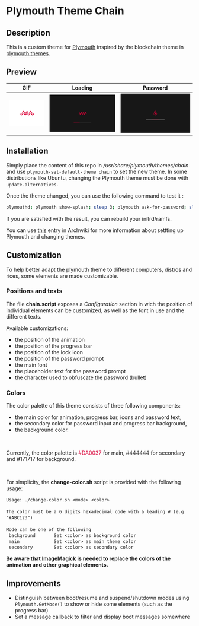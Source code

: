 # **Plymouth Theme Chain**

## **Description**

This is a custom theme for [Plymouth](https://www.freedesktop.org/wiki/Software/Plymouth) inspired by the blockchain theme in [plymouth themes](https://github.com/adi1090x/plymouth-themes).


## **Preview**

| GIF | Loading | Password |
| --- | ------- | -------- |
|![gif](preview/anim.gif)|![png](preview/load.png)|![png](preview/pass.png)|

## **Installation**

Simply place the content of this repo in */usr/share/plymouth/themes/chain* and use `plymouth-set-default-theme chain` to set the new theme. In some distributions like Ubuntu, changing the Plymouth theme must be done with `update-alternatives`.

Once the theme changed, you can use the following command to test it : 

```bash
plymouthd; plymouth show-splash; sleep 3; plymouth ask-for-password; sleep 2; plymouth quit
```

If you are satisfied with the result, you can rebuild your initrd/ramfs.

You can use [this](https://wiki.archlinux.org/index.php/plymouth) entry in Archwiki for more information about settting up Plymouth and changing themes.

## **Customization**

To help better adapt the plymouth theme to different computers, distros and rices, some elements are made customizable.

### **Positions and texts**

The file **chain.script** exposes a *Configuration* section in wich the position of individual elements can be customized, as well as the font in use and the different texts.

Available customizations:
- the position of the animation
- the position of the progress bar
- the position of the lock icon
- the position of the password prompt
- the main font
- the placeholder text for the password prompt
- the character used to obfuscate the password (bullet)

### **Colors**

The color palette of this theme consists of three following components:
- the main color for animation, progress bar, icons and password text,
- the secondary color for password input and progress bar background,
- the background color.

<br>

Currently, the color palette is <span style="color: #DA0037;">#DA0037 </span> for main, <span style="color: #444444;"> #444444 </span> for secondary and <span style="color: #171717;"> #171717 </span> for background.

<br>

For simplicity, the **change-color.sh** script is provided with the following usage:

```
Usage: ./change-color.sh <mode> <color>

The color must be a 6 digits hexadecimal code with a leading # (e.g "#ABC123")

Mode can be one of the following
 background       Set <color> as background color
 main             Set <color> as main theme color
 secondary        Set <color> as secondary color
```

**Be aware that [ImageMagick](https://imagemagick.org/) is needed to replace the colors of the animation and other graphical elements.**

## **Improvements**

- Distinguish between boot/resume and suspend/shutdown modes using `Plymouth.GetMode()` to show or hide some elements (such as the progress bar)
- Set a message callback to filter and display boot messages somewhere  

